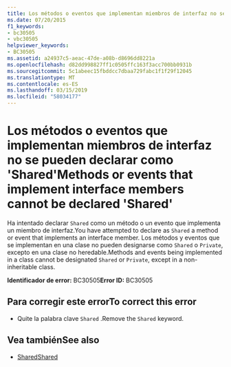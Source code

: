 ```yaml
---
title: Los métodos o eventos que implementan miembros de interfaz no se pueden declarar como 'Shared'
ms.date: 07/20/2015
f1_keywords:
- bc30505
- vbc30505
helpviewer_keywords:
- BC30505
ms.assetid: a24937c5-aeac-47de-a08b-d8696dd8221a
ms.openlocfilehash: d82dd998827ff1c0505ffc163f3acc700bb0931b
ms.sourcegitcommit: 5c1abeec15fbddcc7dbaa729fabc1f1f29f12045
ms.translationtype: MT
ms.contentlocale: es-ES
ms.lasthandoff: 03/15/2019
ms.locfileid: "58034177"
---
```

# <a name="methods-or-events-that-implement-interface-members-cannot-be-declared-shared"></a><span data-ttu-id="0828f-102">Los métodos o eventos que implementan miembros de interfaz no se pueden declarar como 'Shared'</span><span class="sxs-lookup"><span data-stu-id="0828f-102">Methods or events that implement interface members cannot be declared 'Shared'</span></span>
<span data-ttu-id="0828f-103">Ha intentado declarar `Shared` como un método o un evento que implementa un miembro de interfaz.</span><span class="sxs-lookup"><span data-stu-id="0828f-103">You have attempted to declare as `Shared` a method or event that implements an interface member.</span></span> <span data-ttu-id="0828f-104">Los métodos y eventos que se implementan en una clase no pueden designarse como `Shared` o `Private`, excepto en una clase no heredable.</span><span class="sxs-lookup"><span data-stu-id="0828f-104">Methods and events being implemented in a class cannot be designated `Shared` or `Private`, except in a non-inheritable class.</span></span>  
  
 <span data-ttu-id="0828f-105">**Identificador de error:** BC30505</span><span class="sxs-lookup"><span data-stu-id="0828f-105">**Error ID:** BC30505</span></span>  
  
## <a name="to-correct-this-error"></a><span data-ttu-id="0828f-106">Para corregir este error</span><span class="sxs-lookup"><span data-stu-id="0828f-106">To correct this error</span></span>  
  
-   <span data-ttu-id="0828f-107">Quite la palabra clave `Shared` .</span><span class="sxs-lookup"><span data-stu-id="0828f-107">Remove the `Shared` keyword.</span></span>  
  
## <a name="see-also"></a><span data-ttu-id="0828f-108">Vea también</span><span class="sxs-lookup"><span data-stu-id="0828f-108">See also</span></span>

- [<span data-ttu-id="0828f-109">Shared</span><span class="sxs-lookup"><span data-stu-id="0828f-109">Shared</span></span>](../../visual-basic/language-reference/modifiers/shared.md)

